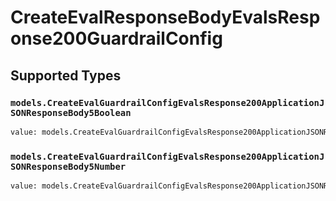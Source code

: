 # CreateEvalResponseBodyEvalsResponse200GuardrailConfig


## Supported Types

### `models.CreateEvalGuardrailConfigEvalsResponse200ApplicationJSONResponseBody5Boolean`

```python
value: models.CreateEvalGuardrailConfigEvalsResponse200ApplicationJSONResponseBody5Boolean = /* values here */
```

### `models.CreateEvalGuardrailConfigEvalsResponse200ApplicationJSONResponseBody5Number`

```python
value: models.CreateEvalGuardrailConfigEvalsResponse200ApplicationJSONResponseBody5Number = /* values here */
```


